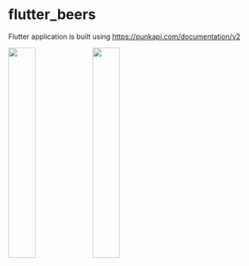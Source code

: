 # flutter_beers

Flutter application is built using https://punkapi.com/documentation/v2

<p float="left">
  <img src="https://user-images.githubusercontent.com/22200341/116987116-55a8bd00-acd7-11eb-8ece-e61169e3b7c4.jpg" width=33% height=33%>
  <img src="https://user-images.githubusercontent.com/22200341/117586369-71212700-b120-11eb-953e-384cc385529d.jpg" width=33% height=33%>
</p>
